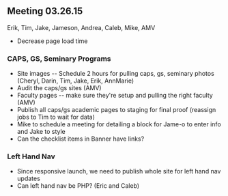 ## Meeting 03.26.15
Erik, Tim, Jake, Jameson, Andrea, Caleb, Mike, AMV

* Decrease page load time

### CAPS, GS, Seminary Programs
* Site images -- Schedule 2 hours for pulling caps, gs, seminary photos (Cheryl, Darin, Tim, Jake, Erik, AnnMarie)
* Audit the caps/gs sites (AMV)
* Faculty pages -- make sure they're setup and pulling the right faculty (AMV)
* Publish all caps/gs academic pages to staging for final proof (reassign jobs to Tim to wait for data)
* Mike to schedule a meeting for detailing a block for Jame-o to enter info and Jake to style
* Can the checklist items in Banner have links? 

### Left Hand Nav
* Since responsive launch, we need to publish whole site for left hand nav updates
* Can left hand nav be PHP? (Eric and Caleb)
